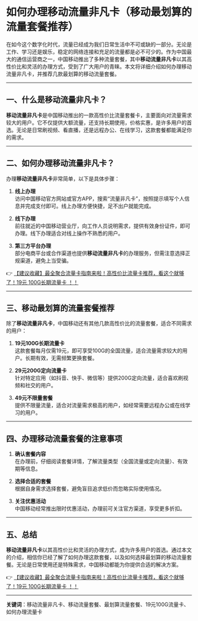 # 如何办理移动流量非凡卡（移动最划算的流量套餐推荐）

在如今这个数字化时代，流量已经成为我们日常生活中不可或缺的一部分。无论是工作、学习还是娱乐，稳定的网络连接和充足的流量都是必不可少的。作为中国最大的通信运营商之一，中国移动推出了多种流量套餐，其中**移动流量非凡卡**以其高性价比和灵活的办理方式，受到了广大用户的青睐。本文将详细介绍如何办理移动流量非凡卡，并推荐几款最划算的移动流量套餐。

---

## 一、什么是移动流量非凡卡？

**移动流量非凡卡**是中国移动推出的一款高性价比流量套餐卡，主要面向对流量需求较大的用户。它不仅提供大额流量，还支持长期使用，价格实惠，是许多用户的首选。无论是日常刷视频、看直播，还是远程办公、在线学习，这款套餐都能满足你的需求。

---

## 二、如何办理移动流量非凡卡？

办理**移动流量非凡卡**非常简单，以下是具体步骤：

1. **线上办理**  
   访问中国移动官方网站或官方APP，搜索“流量非凡卡”，按照提示填写个人信息并完成支付即可。线上办理方便快捷，足不出户就能完成。

2. **线下办理**  
   前往就近的中国移动营业厅，向工作人员说明需求，提供有效身份证件，即可办理。线下办理适合对线上操作不熟悉的用户。

3. **第三方平台办理**  
   部分电商平台或合作渠道也提供**移动流量非凡卡**的办理服务，但需注意选择正规渠道，避免上当受骗。

👉 [【建议收藏】最全聚合流量卡指南来啦！高性价比流量卡推荐，看这个就够了！19元 100G长期流量卡 ！！](https://bit.ly/Liuliangka)

---

## 三、移动最划算的流量套餐推荐

除了**移动流量非凡卡**，中国移动还有其他几款高性价比的流量套餐，适合不同需求的用户：

1. **19元100G长期流量卡**  
   这款套餐每月仅需19元，即可享受100G的全国流量，适合流量需求较大的用户。长期有效，无需频繁更换套餐。

2. **29元200G定向流量卡**  
   针对特定应用（如抖音、快手、微信等）提供200G定向流量，适合喜欢刷视频和社交的用户。

3. **49元不限量套餐**  
   提供不限量流量，适合对流量需求极高的用户，如经常需要远程办公或在线学习的用户。

---

## 四、办理移动流量套餐的注意事项

1. **确认套餐内容**  
   在办理前，仔细阅读套餐详情，了解流量类型（全国流量或定向流量）、有效期等信息。

2. **选择合适的套餐**  
   根据自身需求选择套餐，避免盲目追求低价而忽略实际使用情况。

3. **关注优惠活动**  
   中国移动经常推出限时优惠活动，办理前可关注官方渠道，享受更多折扣。

---

## 五、总结

**移动流量非凡卡**以其高性价比和灵活的办理方式，成为许多用户的首选。通过本文的介绍，相信你已经了解了如何办理这款套餐，以及如何选择最划算的移动流量套餐。无论是日常使用还是特殊需求，中国移动都能为你提供合适的解决方案。

👉 [【建议收藏】最全聚合流量卡指南来啦！高性价比流量卡推荐，看这个就够了！19元 100G长期流量卡 ！！](https://bit.ly/Liuliangka)

---

**关键词**：移动流量非凡卡、移动流量套餐、最划算流量套餐、19元100G流量卡、如何办理流量卡